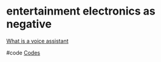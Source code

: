 # entertainment electronics as negative
[What is a voice assistant](output/themes/What%20is%20a%20voice%20assistant.md)

#code [Codes](output/codes/Codes.md) 